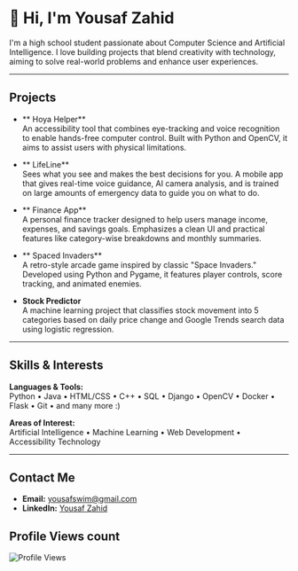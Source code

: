 # 👋 Hi, I'm Yousaf Zahid

I'm a high school student passionate about Computer Science and Artificial Intelligence. I love building projects that blend creativity with technology, aiming to solve real-world problems and enhance user experiences.

---

##  Projects

- ** Hoya Helper**  
  An accessibility tool that combines eye-tracking and voice recognition to enable hands-free computer control. Built with Python and OpenCV, it aims to assist users with physical limitations.

- ** LifeLine**  
  Sees what you see and makes the best decisions for you. A mobile app that gives real-time voice guidance, AI camera analysis, and is trained on large amounts of emergency data to guide you on what to do.

- ** Finance App**  
  A personal finance tracker designed to help users manage income, expenses, and savings goals. Emphasizes a clean UI and practical features like category-wise breakdowns and monthly summaries.

- ** Spaced Invaders**  
  A retro-style arcade game inspired by classic "Space Invaders." Developed using Python and Pygame, it features player controls, score tracking, and animated enemies.
  
- **Stock Predictor**  
  A machine learning project that classifies stock movement into 5 categories based on daily price change and Google Trends search data using logistic regression.



---


##  Skills & Interests

**Languages & Tools:**  
Python • Java • HTML/CSS • C++ • SQL • Django • OpenCV  • Docker  • Flask • Git • and many more :)

**Areas of Interest:**  
Artificial Intelligence • Machine Learning • Web Development • Accessibility Technology

---
##  Contact Me

- **Email:** yousafswim@gmail.com  
- **LinkedIn:** [Yousaf Zahid](https://www.linkedin.com/in/yousaf-zahid/)

## Profile Views count
![Profile Views](https://komarev.com/ghpvc/?username=YousafZahid1&color=blue)

